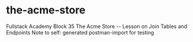 # the-acme-store

Fullstack Academy Block 35 The Acme Store -- Lesson on Join Tables and Endpoints
Note to self: generated postman-import for testing
